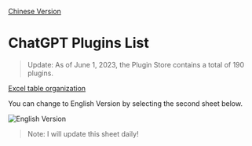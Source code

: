 [Chinese Version](https://github.com/real-jiakai/chatgpt-plugins-list/blob/main/README.zh-CN.md)

# ChatGPT Plugins List

> Update: As of June 1, 2023, the Plugin Store contains a total of 190 plugins.

[Excel table organization](https://docs.google.com/spreadsheets/d/1Ka6CPPg1LK36LlqyFDl92ogJZtFdDkTd5Q_nhPo4HNA/edit?usp=sharing)

You can change to English Version by selecting the second sheet below.

![English Version](https://vip2.loli.io/2023/06/03/gGUDLbvXRslCfBy.webp)

> Note: I will update this sheet daily!